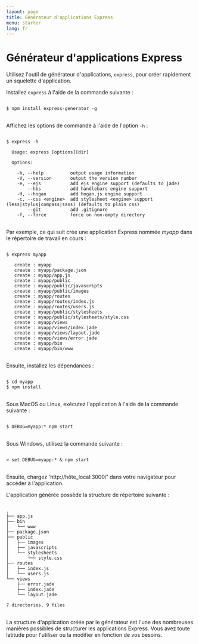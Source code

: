 ```yaml
---
layout: page
title: Générateur d'applications Express
menu: starter
lang: fr
---
```

<!---
 Copyright (c) 2016 StrongLoop, IBM, and Express Contributors
 License: MIT
-->

# Générateur d'applications Express

Utilisez l'outil de générateur d'applications, `express`, pour créer rapidement un squelette d'application.

Installez `express` à l'aide de la commande suivante :

<pre>
<code class="language-sh" translate="no">
$ npm install express-generator -g
</code>
</pre>

Affichez les options de commande à l'aide de l'option `-h` :

<pre>
<code class="language-sh" translate="no">
$ express -h

  Usage: express [options][dir]

  Options:

    -h, --help          output usage information
    -V, --version       output the version number
    -e, --ejs           add ejs engine support (defaults to jade)
        --hbs           add handlebars engine support
    -H, --hogan         add hogan.js engine support
    -c, --css &lt;engine&gt;  add stylesheet &lt;engine&gt; support (less|stylus|compass|sass) (defaults to plain css)
        --git           add .gitignore
    -f, --force         force on non-empty directory
</code>
</pre>

Par exemple, ce qui suit crée une application Express nommée _myapp_ dans le répertoire de travail en cours :

<pre>
<code class="language-sh" translate="no">
$ express myapp

   create : myapp
   create : myapp/package.json
   create : myapp/app.js
   create : myapp/public
   create : myapp/public/javascripts
   create : myapp/public/images
   create : myapp/routes
   create : myapp/routes/index.js
   create : myapp/routes/users.js
   create : myapp/public/stylesheets
   create : myapp/public/stylesheets/style.css
   create : myapp/views
   create : myapp/views/index.jade
   create : myapp/views/layout.jade
   create : myapp/views/error.jade
   create : myapp/bin
   create : myapp/bin/www
</code>
</pre>

Ensuite, installez les dépendances :

<pre>
<code class="language-sh" translate="no">
$ cd myapp
$ npm install
</code>
</pre>

Sous MacOS ou Linux, exécutez l'application à l'aide de la commande suivante :

<pre>
<code class="language-sh" translate="no">
$ DEBUG=myapp:* npm start
</code>
</pre>

Sous Windows, utilisez la commande suivante :

<pre>
<code class="language-sh" translate="no">
> set DEBUG=myapp:* & npm start
</code>
</pre>

Ensuite, chargez 'http://hôte_local:3000/' dans votre navigateur pour accéder à l'application.

L'application générée possède la structure de répertoire suivante :

<pre>
<code class="language-sh" translate="no">
.
├── app.js
├── bin
│   └── www
├── package.json
├── public
│   ├── images
│   ├── javascripts
│   └── stylesheets
│       └── style.css
├── routes
│   ├── index.js
│   └── users.js
└── views
    ├── error.jade
    ├── index.jade
    └── layout.jade

7 directories, 9 files
</code>
</pre>

<div class="doc-box doc-info" markdown="1">
La structure d'application créée par le générateur est l'une des nombreuses manières possibles de structurer les applications Express. Vous avez toute latitude pour l'utiliser ou la modifier en fonction de vos besoins.
</div>
